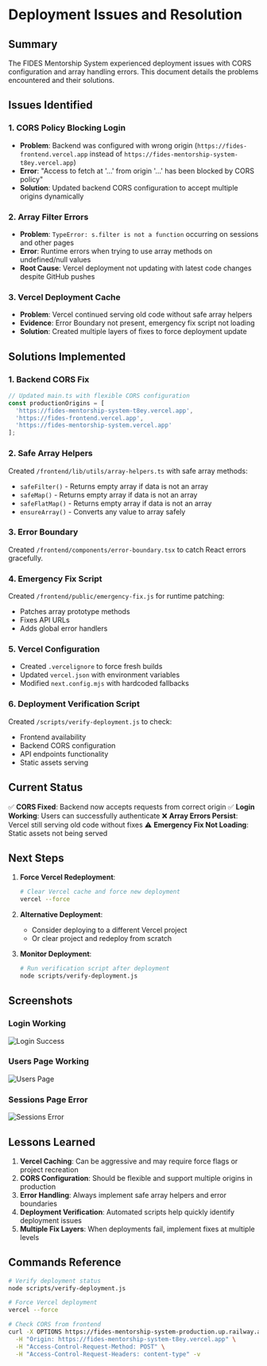 # Deployment Issues and Resolution

## Summary

The FIDES Mentorship System experienced deployment issues with CORS configuration and array handling errors. This document details the problems encountered and their solutions.

## Issues Identified

### 1. CORS Policy Blocking Login
- **Problem**: Backend was configured with wrong origin (`https://fides-frontend.vercel.app` instead of `https://fides-mentorship-system-t8ey.vercel.app`)
- **Error**: "Access to fetch at '...' from origin '...' has been blocked by CORS policy"
- **Solution**: Updated backend CORS configuration to accept multiple origins dynamically

### 2. Array Filter Errors
- **Problem**: `TypeError: s.filter is not a function` occurring on sessions and other pages
- **Error**: Runtime errors when trying to use array methods on undefined/null values
- **Root Cause**: Vercel deployment not updating with latest code changes despite GitHub pushes

### 3. Vercel Deployment Cache
- **Problem**: Vercel continued serving old code without safe array helpers
- **Evidence**: Error Boundary not present, emergency fix script not loading
- **Solution**: Created multiple layers of fixes to force deployment update

## Solutions Implemented

### 1. Backend CORS Fix
```typescript
// Updated main.ts with flexible CORS configuration
const productionOrigins = [
  'https://fides-mentorship-system-t8ey.vercel.app',
  'https://fides-frontend.vercel.app',
  'https://fides-mentorship-system.vercel.app'
];
```

### 2. Safe Array Helpers
Created `/frontend/lib/utils/array-helpers.ts` with safe array methods:
- `safeFilter()` - Returns empty array if data is not an array
- `safeMap()` - Returns empty array if data is not an array
- `safeFlatMap()` - Returns empty array if data is not an array
- `ensureArray()` - Converts any value to array safely

### 3. Error Boundary
Created `/frontend/components/error-boundary.tsx` to catch React errors gracefully.

### 4. Emergency Fix Script
Created `/frontend/public/emergency-fix.js` for runtime patching:
- Patches array prototype methods
- Fixes API URLs
- Adds global error handlers

### 5. Vercel Configuration
- Created `.vercelignore` to force fresh builds
- Updated `vercel.json` with environment variables
- Modified `next.config.mjs` with hardcoded fallbacks

### 6. Deployment Verification Script
Created `/scripts/verify-deployment.js` to check:
- Frontend availability
- Backend CORS configuration
- API endpoints functionality
- Static assets serving

## Current Status

✅ **CORS Fixed**: Backend now accepts requests from correct origin
✅ **Login Working**: Users can successfully authenticate
❌ **Array Errors Persist**: Vercel still serving old code without fixes
⚠️ **Emergency Fix Not Loading**: Static assets not being served

## Next Steps

1. **Force Vercel Redeployment**:
   ```bash
   # Clear Vercel cache and force new deployment
   vercel --force
   ```

2. **Alternative Deployment**:
   - Consider deploying to a different Vercel project
   - Or clear project and redeploy from scratch

3. **Monitor Deployment**:
   ```bash
   # Run verification script after deployment
   node scripts/verify-deployment.js
   ```

## Screenshots

### Login Working
![Login Success](../../../../Downloads/login-attempt-2025-07-19T23-17-42-307Z.png)

### Users Page Working
![Users Page](../../../../Downloads/users-page-2025-07-19T23-18-43-373Z.png)

### Sessions Page Error
![Sessions Error](../../../../Downloads/sessions-page-2025-07-19T23-18-57-774Z.png)

## Lessons Learned

1. **Vercel Caching**: Can be aggressive and may require force flags or project recreation
2. **CORS Configuration**: Should be flexible and support multiple origins in production
3. **Error Handling**: Always implement safe array helpers and error boundaries
4. **Deployment Verification**: Automated scripts help quickly identify deployment issues
5. **Multiple Fix Layers**: When deployments fail, implement fixes at multiple levels

## Commands Reference

```bash
# Verify deployment status
node scripts/verify-deployment.js

# Force Vercel deployment
vercel --force

# Check CORS from frontend
curl -X OPTIONS https://fides-mentorship-system-production.up.railway.app/api/auth/login \
  -H "Origin: https://fides-mentorship-system-t8ey.vercel.app" \
  -H "Access-Control-Request-Method: POST" \
  -H "Access-Control-Request-Headers: content-type" -v
```
